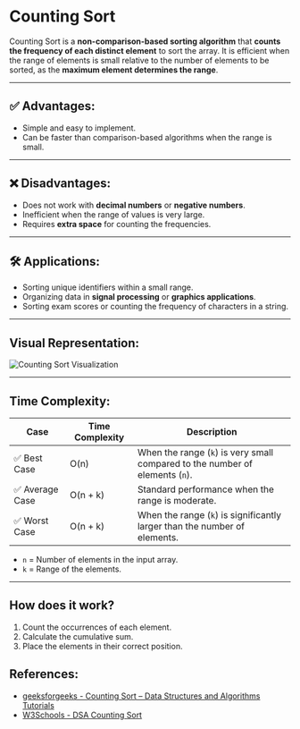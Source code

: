 # Counting Sort

Counting Sort is a **non-comparison-based sorting algorithm** that **counts the frequency of each distinct element** to sort the array. It is efficient when the range of elements is small relative to the number of elements to be sorted, as the **maximum element determines the range**.

---

## ✅ **Advantages:**
- Simple and easy to implement.
- Can be faster than comparison-based algorithms when the range is small.

---

## ❌ **Disadvantages:**
- Does not work with **decimal numbers** or **negative numbers**.
- Inefficient when the range of values is very large.
- Requires **extra space** for counting the frequencies.

---

## 🛠️ **Applications:**
- Sorting unique identifiers within a small range.
- Organizing data in **signal processing** or **graphics applications**.
- Sorting exam scores or counting the frequency of characters in a string.

---

## **Visual Representation:**
![Counting Sort Visualization](https://www.happycoders.eu/wp-content/uploads/2020/08/counting_sort_algorithm_counting_steps_5_and_6.png.png)

---

## **Time Complexity:**
| Case             | Time Complexity | Description |
|-----------------|--------------------|--------------------------|
| ✅ Best Case       | O(n) | When the range (`k`) is very small compared to the number of elements (`n`). |
| ✅ Average Case | O(n + k) | Standard performance when the range is moderate. |
| ✅ Worst Case     | O(n + k) | When the range (`k`) is significantly larger than the number of elements. |

- `n` = Number of elements in the input array.  
- `k` = Range of the elements.  

---

## How does it work?
1. Count the occurrences of each element.  
2. Calculate the cumulative sum.  
3. Place the elements in their correct position.  

## References: 
- [geeksforgeeks - Counting Sort – Data Structures and Algorithms Tutorials](https://www.geeksforgeeks.org/counting-sort/)
- [W3Schools - DSA Counting Sort](https://www.w3schools.com/dsa/dsa_algo_countingsort.php)